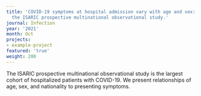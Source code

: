 ```yaml
---
title: 'COVID-19 symptoms at hospital admission vary with age and sex: results from
  the ISARIC prospective multinational observational study.'
journal: Infection
year: '2021'
month: Oct
projects:
- example-project
featured: 'true'
weight: 200
---
```


The ISARIC prospective multinational observational study is the largest cohort of hospitalized patients with COVID-19. We present relationships of age, sex, and nationality to presenting symptoms.